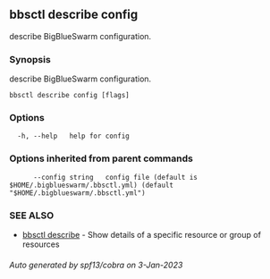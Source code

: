 ## bbsctl describe config

describe BigBlueSwarm configuration.

### Synopsis

describe BigBlueSwarm configuration.

```
bbsctl describe config [flags]
```

### Options

```
  -h, --help   help for config
```

### Options inherited from parent commands

```
      --config string   config file (default is $HOME/.bigblueswarm/.bbsctl.yml) (default "$HOME/.bigblueswarm/.bbsctl.yml")
```

### SEE ALSO

* [bbsctl describe](bbsctl_describe.md)	 - Show details of a specific resource or group of resources

###### Auto generated by spf13/cobra on 3-Jan-2023
